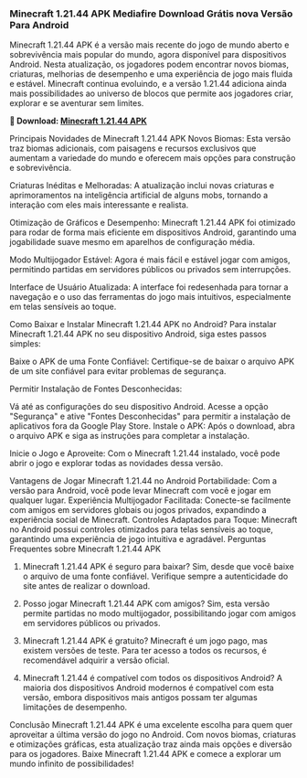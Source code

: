 ### Minecraft 1.21.44 APK Mediafire Download Grátis nova Versão Para Android
Minecraft 1.21.44 APK é a versão mais recente do jogo de mundo aberto e sobrevivência mais popular do mundo, agora disponível para dispositivos Android. Nesta atualização, os jogadores podem encontrar novos biomas, criaturas, melhorias de desempenho e uma experiência de jogo mais fluida e estável. Minecraft continua evoluindo, e a versão 1.21.44 adiciona ainda mais possibilidades ao universo de blocos que permite aos jogadores criar, explorar e se aventurar sem limites.

**🌈 Download: [Minecraft 1.21.44 APK](https://modilimitado.io/pt/minecraft-1-21-44-apk)**

Principais Novidades de Minecraft 1.21.44 APK
Novos Biomas: Esta versão traz biomas adicionais, com paisagens e recursos exclusivos que aumentam a variedade do mundo e oferecem mais opções para construção e sobrevivência.

Criaturas Inéditas e Melhoradas: A atualização inclui novas criaturas e aprimoramentos na inteligência artificial de alguns mobs, tornando a interação com eles mais interessante e realista.

Otimização de Gráficos e Desempenho: Minecraft 1.21.44 APK foi otimizado para rodar de forma mais eficiente em dispositivos Android, garantindo uma jogabilidade suave mesmo em aparelhos de configuração média.

Modo Multijogador Estável: Agora é mais fácil e estável jogar com amigos, permitindo partidas em servidores públicos ou privados sem interrupções.

Interface de Usuário Atualizada: A interface foi redesenhada para tornar a navegação e o uso das ferramentas do jogo mais intuitivos, especialmente em telas sensíveis ao toque.

Como Baixar e Instalar Minecraft 1.21.44 APK no Android?
Para instalar Minecraft 1.21.44 APK no seu dispositivo Android, siga estes passos simples:

Baixe o APK de uma Fonte Confiável: Certifique-se de baixar o arquivo APK de um site confiável para evitar problemas de segurança.

Permitir Instalação de Fontes Desconhecidas:

Vá até as configurações do seu dispositivo Android.
Acesse a opção "Segurança" e ative "Fontes Desconhecidas" para permitir a instalação de aplicativos fora da Google Play Store.
Instale o APK: Após o download, abra o arquivo APK e siga as instruções para completar a instalação.

Inicie o Jogo e Aproveite: Com o Minecraft 1.21.44 instalado, você pode abrir o jogo e explorar todas as novidades dessa versão.

Vantagens de Jogar Minecraft 1.21.44 no Android
Portabilidade: Com a versão para Android, você pode levar Minecraft com você e jogar em qualquer lugar.
Experiência Multijogador Facilitada: Conecte-se facilmente com amigos em servidores globais ou jogos privados, expandindo a experiência social de Minecraft.
Controles Adaptados para Toque: Minecraft no Android possui controles otimizados para telas sensíveis ao toque, garantindo uma experiência de jogo intuitiva e agradável.
Perguntas Frequentes sobre Minecraft 1.21.44 APK
1. Minecraft 1.21.44 APK é seguro para baixar? Sim, desde que você baixe o arquivo de uma fonte confiável. Verifique sempre a autenticidade do site antes de realizar o download.

2. Posso jogar Minecraft 1.21.44 APK com amigos? Sim, esta versão permite partidas no modo multijogador, possibilitando jogar com amigos em servidores públicos ou privados.

3. Minecraft 1.21.44 APK é gratuito? Minecraft é um jogo pago, mas existem versões de teste. Para ter acesso a todos os recursos, é recomendável adquirir a versão oficial.

4. Minecraft 1.21.44 é compatível com todos os dispositivos Android? A maioria dos dispositivos Android modernos é compatível com esta versão, embora dispositivos mais antigos possam ter algumas limitações de desempenho.

Conclusão
Minecraft 1.21.44 APK é uma excelente escolha para quem quer aproveitar a última versão do jogo no Android. Com novos biomas, criaturas e otimizações gráficas, esta atualização traz ainda mais opções e diversão para os jogadores. Baixe Minecraft 1.21.44 APK e comece a explorar um mundo infinito de possibilidades!

